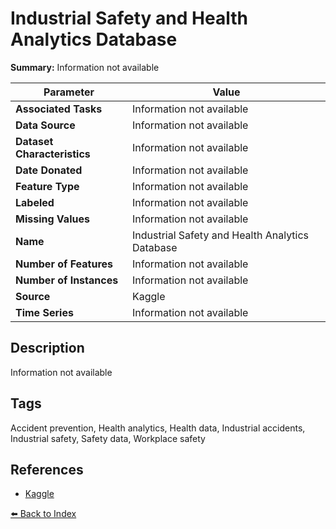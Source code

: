 # Industrial Safety and Health Analytics Database

**Summary:** Information not available

| Parameter | Value |
| --- | --- |
| **Associated Tasks** | Information not available |
| **Data Source** | Information not available |
| **Dataset Characteristics** | Information not available |
| **Date Donated** | Information not available |
| **Feature Type** | Information not available |
| **Labeled** | Information not available |
| **Missing Values** | Information not available |
| **Name** | Industrial Safety and Health Analytics Database |
| **Number of Features** | Information not available |
| **Number of Instances** | Information not available |
| **Source** | Kaggle |
| **Time Series** | Information not available |

## Description

Information not available

## Tags

Accident prevention, Health analytics, Health data, Industrial accidents, Industrial safety, Safety data, Workplace safety

## References

- [Kaggle](https://www.kaggle.com/datasets/ihmstefanini/industrial-safety-and-health-analytics-database)

[⬅️ Back to Index](../README.md)
